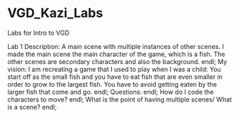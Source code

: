 # VGD_Kazi_Labs
 Labs for Intro to VGD

Lab 1
Description: A main scene with multiple instances of other scenes. I made the main scene the main character of the game, which is a fish. The other scenes are secondary characters and also the background. endl;
My vision: I am recreating a game that I used to play when I was a child: You start off as the small fish and you have to eat fish that are even smaller in order to grow to the largest fish. You have to avoid getting eaten by the larger fish that come and go. endl;
Questions: endl;
How do I code the characters to move? endl;
What is the point of having multiple scenes/ What is a scene? endl;


